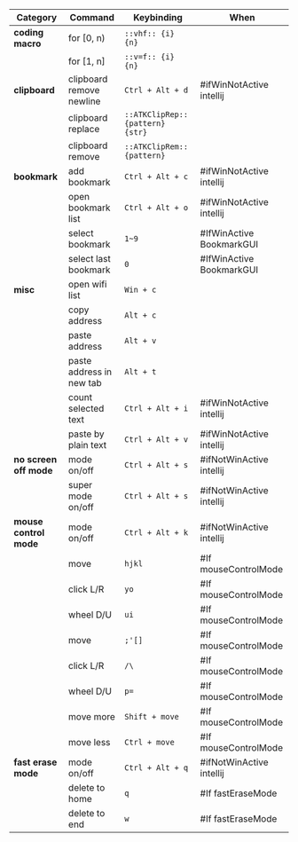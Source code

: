 <!-- 한글로 쓰고 싶은데 들여쓰기 정도가 달라져서 표가 깨짐 -->

| Category                 | Command                         | Keybinding                      | When                             |
|--------------------------|---------------------------------|---------------------------------|----------------------------------|
| **coding macro**         | for [0, n)                      | `::vhf:: {i} {n}`               |                                  |
|                          | for [1, n]                      | `::v=f:: {i} {n}`               |                                  |
| **clipboard**            | clipboard remove newline        | `Ctrl + Alt + d`                | #ifWinNotActive intellij         |
|                          | clipboard replace               | `::ATKClipRep:: {pattern} {str}`|                                  |
|                          | clipboard remove                | `::ATKClipRem:: {pattern}`      |                                  |
| **bookmark**             | add bookmark                    | `Ctrl + Alt + c`                | #ifWinNotActive intellij         |
|                          | open bookmark list              | `Ctrl + Alt + o`                | #ifWinNotActive intellij         |
|                          | select bookmark                 | `1~9`                           | #IfWinActive BookmarkGUI         |
|                          | select last bookmark            | `0`                             | #IfWinActive BookmarkGUI         |
| **misc**                 | open wifi list                  | `Win + c`                       |                                  |
|                          | copy address                    | `Alt + c`                       |                                  |
|                          | paste address                   | `Alt + v`                       |                                  |
|                          | paste address in new tab        | `Alt + t`                       |                                  |
|                          | count selected text             | `Ctrl + Alt + i`                | #ifWinNotActive intellij         |
|                          | paste by plain text             | `Ctrl + Alt + v`                | #ifWinNotActive intellij         |
| **no screen off mode**   | mode on/off                     | `Ctrl + Alt + s`                | #ifNotWinActive intellij         |
|                          | super mode on/off               | `Ctrl + Alt + s`                | #ifNotWinActive intellij         |
| **mouse control mode**   | mode on/off                     | `Ctrl + Alt + k`                | #ifNotWinActive intellij         |
|                          | move                            | `hjkl`                          | #If mouseControlMode             |
|                          | click L/R                       | `yo`                            | #If mouseControlMode             |
|                          | wheel D/U                       | `ui`                            | #If mouseControlMode             |
|                          | move                            | `;'[]`                          | #If mouseControlMode             |
|                          | click L/R                       | `/\`                            | #If mouseControlMode             |
|                          | wheel D/U                       | `p=`                            | #If mouseControlMode             |
|                          | move more                       | `Shift + move`                  | #If mouseControlMode             |
|                          | move less                       | `Ctrl + move`                   | #If mouseControlMode             |
| **fast erase mode**      | mode on/off                     | `Ctrl + Alt + q`                | #ifNotWinActive intellij         |
|                          | delete to home                  | `q`                             | #If fastEraseMode                |
|                          | delete to end                   | `w`                             | #If fastEraseMode                |